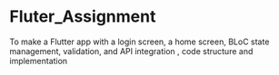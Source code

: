 # Fluter_Assignment
To make a Flutter app with a login screen, a home screen, BLoC state management, validation, and API integration , code structure and implementation
